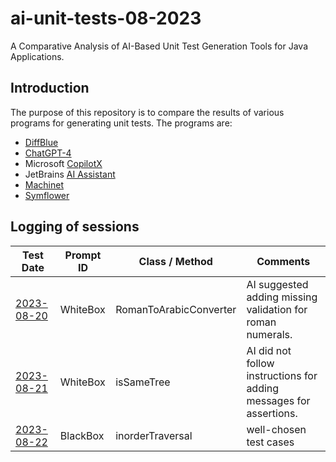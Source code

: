 # ai-unit-tests-08-2023

A Comparative Analysis of AI-Based Unit Test Generation Tools for Java Applications.

## Introduction

The purpose of this repository is to compare the results of various programs for generating unit tests. The programs are:
- [DiffBlue]
- [ChatGPT-4]
- Microsoft [CopilotX]
- JetBrains [AI Assistant]
- [Machinet]
- [Symflower]

## Logging of sessions

| Test Date    | Prompt ID | Class / Method         | Comments                                                           |
|--------------|-----------|------------------------|--------------------------------------------------------------------|
| [2023-08-20] | WhiteBox  | RomanToArabicConverter | AI suggested adding missing validation for roman numerals.         |
| [2023-08-21] | WhiteBox  | isSameTree             | AI did not follow instructions for adding messages for assertions. |
| [2023-08-22] | BlackBox  | inorderTraversal       | well-chosen test cases                                             |

[2023-08-20]: https://jc-ai.notion.site/2023-08-20-Prompt-Test-40600a79f26a4f2999b446fafd193afa

[2023-08-21]: https://jc-ai.notion.site/2023-08-21-Prompt-test-60943975a44749b89ab24276ecbb7e78

[2023-08-22]: https://jc-ai.notion.site/2023-08-22-BlackBox-Unit-Test-e424abaeeea94a6b940b4c9d66aa7cea

[DiffBlue]: https://www.diffblue.com/
[Machinet]: https://www.machinet.net/
[CopilotX]: https://github.com/features/preview/copilot-x
[AI Assistant]: https://blog.jetbrains.com/idea/2023/06/ai-assistant-in-jetbrains-ides/
[Symflower]: https://symflower.com/en/
[ChatGPT-4]: https://openai.com/gpt-4
